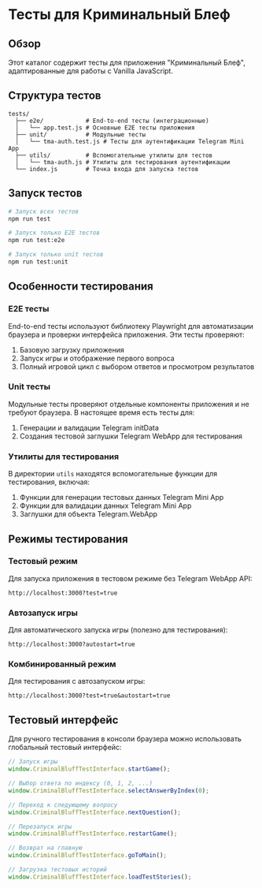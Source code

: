 # Тесты для Криминальный Блеф

## Обзор

Этот каталог содержит тесты для приложения "Криминальный Блеф", адаптированные для работы с Vanilla JavaScript.

## Структура тестов

```
tests/
  ├── e2e/            # End-to-end тесты (интеграционные)
  │   └── app.test.js # Основные E2E тесты приложения
  ├── unit/           # Модульные тесты
  │   └── tma-auth.test.js # Тесты для аутентификации Telegram Mini App
  ├── utils/          # Вспомогательные утилиты для тестов
  │   └── tma-auth.js # Утилиты для тестирования аутентификации
  └── index.js        # Точка входа для запуска тестов
```

## Запуск тестов

```bash
# Запуск всех тестов
npm run test

# Запуск только E2E тестов
npm run test:e2e

# Запуск только unit тестов
npm run test:unit
```

## Особенности тестирования

### E2E тесты

End-to-end тесты используют библиотеку Playwright для автоматизации браузера и проверки интерфейса приложения. Эти тесты проверяют:

1. Базовую загрузку приложения
2. Запуск игры и отображение первого вопроса
3. Полный игровой цикл с выбором ответов и просмотром результатов

### Unit тесты

Модульные тесты проверяют отдельные компоненты приложения и не требуют браузера. В настоящее время есть тесты для:

1. Генерации и валидации Telegram initData
2. Создания тестовой заглушки Telegram WebApp для тестирования

### Утилиты для тестирования

В директории `utils` находятся вспомогательные функции для тестирования, включая:

1. Функции для генерации тестовых данных Telegram Mini App
2. Функции для валидации данных Telegram Mini App
3. Заглушки для объекта Telegram.WebApp

## Режимы тестирования

### Тестовый режим

Для запуска приложения в тестовом режиме без Telegram WebApp API:
```
http://localhost:3000?test=true
```

### Автозапуск игры

Для автоматического запуска игры (полезно для тестирования):
```
http://localhost:3000?autostart=true
```

### Комбинированный режим

Для тестирования с автозапуском игры:
```
http://localhost:3000?test=true&autostart=true
```

## Тестовый интерфейс

Для ручного тестирования в консоли браузера можно использовать глобальный тестовый интерфейс:

```javascript
// Запуск игры
window.CriminalBluffTestInterface.startGame();

// Выбор ответа по индексу (0, 1, 2, ...)
window.CriminalBluffTestInterface.selectAnswerByIndex(0);

// Переход к следующему вопросу
window.CriminalBluffTestInterface.nextQuestion();

// Перезапуск игры
window.CriminalBluffTestInterface.restartGame();

// Возврат на главную
window.CriminalBluffTestInterface.goToMain();

// Загрузка тестовых историй
window.CriminalBluffTestInterface.loadTestStories();
``` 